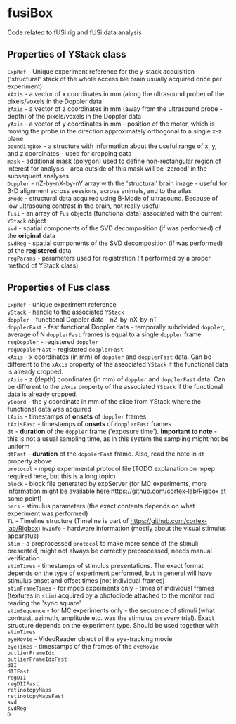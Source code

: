 # fusiBox
Code related to fUSi rig and fUSi data analysis

## Properties of YStack class

`ExpRef` - Unique experiment reference for the y-stack acquisition ('structural' stack of the whole accessible brain usually 
acquired once per experiment)  
`xAxis` - a vector of x coordinates in mm (along the ultrasound probe) of the pixels/voxels in the Doppler data  
`zAxis` - a vector of z coordinates in mm (away from the ultrasound probe - depth) of the pixels/voxels in the Doppler data  
`yAxis` - a vector of y coordinates in mm - position of the motor, which is moving the probe in the direction approximately 
orthogonal to a single x-z plane  
`boundingBox` - a structure with information about the useful range of x, y, and z coordinates - used for cropping data  
`mask` - additional mask (polygon) used to define non-rectangular region of interest for analysis - 
area outside of this mask will be 'zeroed' in the subsequent analyses  
`Doppler` - nZ-by-nX-by-nY array with the 'structural' brain image - useful for 3-D alignment across sessions, across animals, and to the atlas  
`BMode` - structural data acquired using B-Mode of ultrasound. Because of low ultrasoung contrast in the brain, not really useful  
`fusi` - an array of `Fus` objects (functional data) associated with the current `YStack` object  
`svd` - spatial components of the SVD decomposition (if was performed) of the **original** data  
`svdReg` - spatial components of the SVD decomposition (if was performed) of the **registered** data  
`regParams` - parameters used for registration (if performed by a proper method of YStack class)  

## Properties of Fus class

`ExpRef` - unique experiment reference  
`yStack` - handle to the associated `YStack`  
`doppler` - functional Doppler data - nZ-by-nX-by-nT  
`dopplerFast` - fast functional Doppler data - temporally subdivided `doppler`, average of N `dopplerFast` frames is equal to a single `doppler` frame  
`regDoppler` - registered `doppler`  
`regDopplerFast` - registered `dopplerFast`  
`xAxis` - x coordinates (in mm) of `doppler` and `dopplerFast` data. Can be different to the `xAxis` property of the associated `YStack` if the functional data is already cropped.  
`zAxis` - z (depth) coordinates (in mm) of `doppler` and `dopplerFast` data. Can be different to the `zAxis` property of the associated `YStack` if the functional data is already cropped.  
`yCoord` - the y coordinate in mm of the slice from YStack where the functional data was acquired  
`tAxis` - timestamps of **onsets** of `doppler` frames  
`tAxisFast` - timestamps of **onsets** of `dopplerFast` frames  
`dt` - **duration** of the `doppler` frame ('exposure time'). **Important to note** - this is not a usual sampling time, as in this system the sampling might not be uniform  
`dtFast` - **duration** of the `dopplerFast` frame. Also, read the note in `dt` property above  
`protocol` - mpep experimental protocol file (TODO explanation on mpep required here, but this is a long topic)  
`block` - block file generated by expServer (for MC experiments, more information might be available here https://github.com/cortex-lab/Rigbox at some point)  
`pars` - stimulus parameters (the exact contents depends on what experiment was performed)  
`TL` - Timeline structure (Timeline is part of https://github.com/cortex-lab/Rigbox)
`hwInfo` - hardware information (mostly about the visual stimulus apparatus)  
`stim` - a preprocessed `protocol` to make more sence of the stimuli presented, might not always be correctly preprocessed, needs manual verification  
`stimTimes` - timestamps of stimulus presentations. The exact format depends on the type of experiment performed, but in general will have stimulus onset and offset times (not individual frames)  
`stimFrameTimes` - for mpep expeiments only - times of individual frames (textures in `stim`) acquired by a photodiode attached to the monitor and reading the 'sync square'  
`stimSequence` - for MC experiments only - the sequence of stimuli (what contrast, azimuth, amplitude etc. was the stimulus on every trial). Exact structure depends on the experiment type. Should be used together with `stimTimes`  
`eyeMovie` - VideoReader object of the eye-tracking movie  
`eyeTimes` - timestamps of the frames of the `eyeMovie`  
`outlierFrameIdx`  
`outlierFrameIdxFast`  
`dII`  
`dIIFast`  
`regDII`  
`regDIIFast`  
`retinotopyMaps`  
`retinotopyMapsFast`  
`svd`  
`svdReg`  
`D`  

